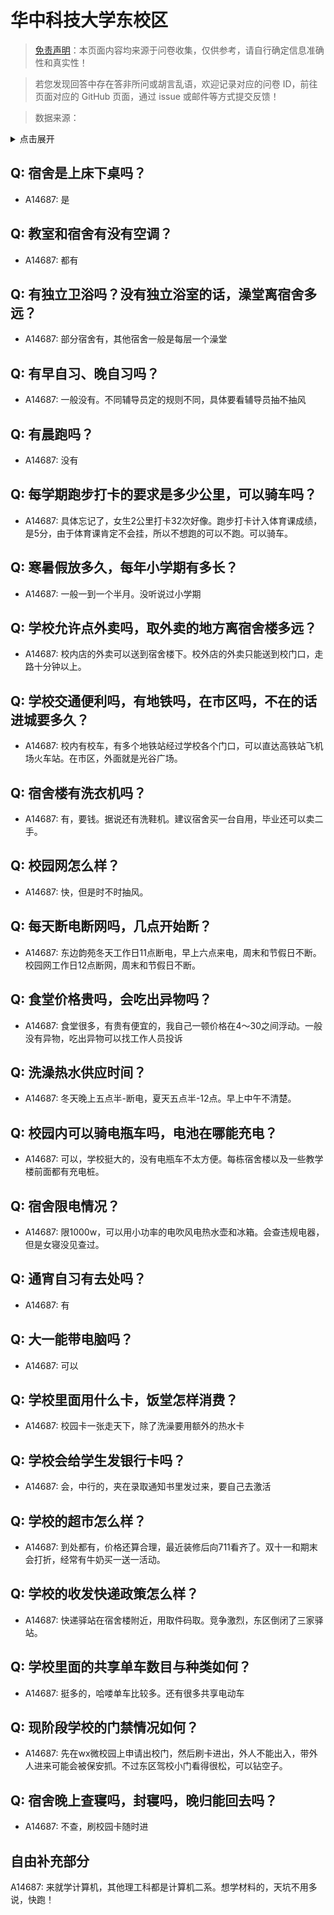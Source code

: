# 华中科技大学东校区

> [免责声明](https://colleges.chat/#_3)：本页面内容均来源于问卷收集，仅供参考，请自行确定信息准确性和真实性！

> 若您发现回答中存在答非所问或胡言乱语，欢迎记录对应的问卷 ID，前往页面对应的 GitHub 页面，通过 issue 或邮件等方式提交反馈！

> 数据来源：

<details><summary>点击展开</summary>
<ul>
<li>A14687: 匿名 (2022 年 07 月)</li>
</ul>
</details>

## Q: 宿舍是上床下桌吗？

- A14687: 是

## Q: 教室和宿舍有没有空调？

- A14687: 都有

## Q: 有独立卫浴吗？没有独立浴室的话，澡堂离宿舍多远？

- A14687: 部分宿舍有，其他宿舍一般是每层一个澡堂

## Q: 有早自习、晚自习吗？

- A14687: 一般没有。不同辅导员定的规则不同，具体要看辅导员抽不抽风

## Q: 有晨跑吗？

- A14687: 没有

## Q: 每学期跑步打卡的要求是多少公里，可以骑车吗？

- A14687: 具体忘记了，女生2公里打卡32次好像。跑步打卡计入体育课成绩，是5分，由于体育课肯定不会挂，所以不想跑的可以不跑。可以骑车。

## Q: 寒暑假放多久，每年小学期有多长？

- A14687: 一般一到一个半月。没听说过小学期

## Q: 学校允许点外卖吗，取外卖的地方离宿舍楼多远？

- A14687: 校内店的外卖可以送到宿舍楼下。校外店的外卖只能送到校门口，走路十分钟以上。

## Q: 学校交通便利吗，有地铁吗，在市区吗，不在的话进城要多久？

- A14687: 校内有校车，有多个地铁站经过学校各个门口，可以直达高铁站飞机场火车站。在市区，外面就是光谷广场。

## Q: 宿舍楼有洗衣机吗？

- A14687: 有，要钱。据说还有洗鞋机。建议宿舍买一台自用，毕业还可以卖二手。

## Q: 校园网怎么样？

- A14687: 快，但是时不时抽风。

## Q: 每天断电断网吗，几点开始断？

- A14687: 东边韵苑冬天工作日11点断电，早上六点来电，周末和节假日不断。校园网工作日12点断网，周末和节假日不断。

## Q: 食堂价格贵吗，会吃出异物吗？

- A14687: 食堂很多，有贵有便宜的，我自己一顿价格在4～30之间浮动。一般没有异物，吃出异物可以找工作人员投诉

## Q: 洗澡热水供应时间？

- A14687: 冬天晚上五点半-断电，夏天五点半-12点。早上中午不清楚。

## Q: 校园内可以骑电瓶车吗，电池在哪能充电？

- A14687: 可以，学校挺大的，没有电瓶车不太方便。每栋宿舍楼以及一些教学楼前面都有充电桩。

## Q: 宿舍限电情况？

- A14687: 限1000w，可以用小功率的电吹风电热水壶和冰箱。会查违规电器，但是女寝没见查过。

## Q: 通宵自习有去处吗？

- A14687: 有

## Q: 大一能带电脑吗？

- A14687: 可以

## Q: 学校里面用什么卡，饭堂怎样消费？

- A14687: 校园卡一张走天下，除了洗澡要用额外的热水卡

## Q: 学校会给学生发银行卡吗？

- A14687: 会，中行的，夹在录取通知书里发过来，要自己去激活

## Q: 学校的超市怎么样？

- A14687: 到处都有，价格还算合理，最近装修后向711看齐了。双十一和期末会打折，经常有牛奶买一送一活动。

## Q: 学校的收发快递政策怎么样？

- A14687: 快递驿站在宿舍楼附近，用取件码取。竞争激烈，东区倒闭了三家驿站。

## Q: 学校里面的共享单车数目与种类如何？

- A14687: 挺多的，哈喽单车比较多。还有很多共享电动车

## Q: 现阶段学校的门禁情况如何？

- A14687: 先在wx微校园上申请出校门，然后刷卡进出，外人不能出入，带外人进来可能会被保安抓。不过东区驾校小门看得很松，可以钻空子。

## Q: 宿舍晚上查寝吗，封寝吗，晚归能回去吗？

- A14687: 不查，刷校园卡随时进

## 自由补充部分

A14687: 来就学计算机，其他理工科都是计算机二系。想学材料的，天坑不用多说，快跑！